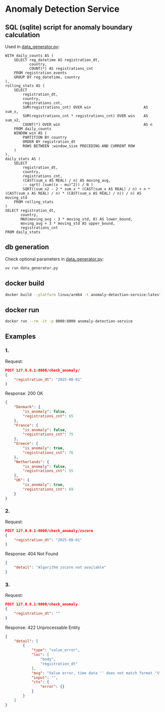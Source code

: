 # Anomaly Detection Service

## SQL (sqlite) script for anomaly boundary calculation
Used in [data_generator.py](data_generator.py):
```
WITH daily_counts AS (
    SELECT reg_datetime AS registration_dt,
           country,
           COUNT(*) AS registrations_cnt
    FROM registration_events
    GROUP BY reg_datetime, country
),
rolling_stats AS (
    SELECT
        registration_dt,
        country,
        registrations_cnt,
        SUM(registrations_cnt) OVER win                        AS sum_x,
        SUM(registrations_cnt * registrations_cnt) OVER win    AS sum_x2,
        COUNT(*) OVER win                                      AS n
    FROM daily_counts
    WINDOW win AS (
        PARTITION BY country
        ORDER BY registration_dt
        ROWS BETWEEN :window_size PRECEDING AND CURRENT ROW
    )
), 
daily_stats AS (
    SELECT
        registration_dt,
        country,
        registrations_cnt,
        (CAST(sum_x AS REAL) / n) AS moving_avg,
        -- sqrt( (sum((x - mu)^2)) / N )
        SQRT((sum_x2 - 2 * sum_x * (CAST(sum_x AS REAL) / n) + n * (CAST(sum_x AS REAL) / n) * (CAST(sum_x AS REAL) / n)) / n) AS moving_std
    FROM rolling_stats
)
SELECT registration_dt,
       country,
       MAX(moving_avg - 3 * moving_std, 0) AS lower_bound,
       moving_avg + 3 * moving_std AS upper_bound,
       registrations_cnt
FROM daily_stats
```

## db generation
Check optional parameters in [data_generator.py](data_generator.py):
```bash
uv run data_generator.py
```

## docker build
```bash
docker build --platform linux/arm64 -t anomaly-detection-service:latest .
```

## docker run
```bash
docker run --rm -it -p 8000:8000 anomaly-detection-service
```

## Examples

### 1.
Request:
```json
POST 127.0.0.1:8000/check_anomaly/
{
    "registration_dt": "2025-08-01"
}
```

Response: 200 OK
```json
{
    "Denmark": {
        "is_anomaly": false,
        "registrations_cnt": 65
    },
    "France": {
        "is_anomaly": false,
        "registrations_cnt": 75
    },
    "Greece": {
        "is_anomaly": true,
        "registrations_cnt": 76
    },
    "Netherlands": {
        "is_anomaly": false,
        "registrations_cnt": 55
    },
    "UK": {
        "is_anomaly": true,
        "registrations_cnt": 69
    }
}
```

### 2.
Request:
```json
POST 127.0.0.1:8000/check_anomaly/zscore
{
    "registration_dt": "2025-08-01"
}
```

Response: 404 Not Found
```json
{
    "detail": "Algorithm zscore not available"
}
```

### 3.
Request:
```json
POST 127.0.0.1:8000/check_anomaly
{
    "registration_dt": ""
}
```

Response: 422 Unprocessable Entity
```json
{
    "detail": [
        {
            "type": "value_error",
            "loc": [
                "body",
                "registration_dt"
            ],
            "msg": "Value error, time data '' does not match format '%Y-%m-%d'",
            "input": "",
            "ctx": {
                "error": {}
            }
        }
    ]
}
```
